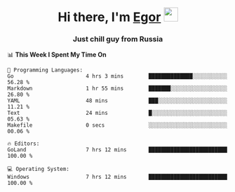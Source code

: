 
<h1 align="center">Hi there, I'm <a href="https://daniilshat.ru/" target="_blank">Egor</a> 
<img src="https://github.com/blackcater/blackcater/raw/main/images/Hi.gif" height="32"/></h1>
<h3 align="center">Just chill guy from Russia</h3>

<!--START_SECTION:waka-->
📊 **This Week I Spent My Time On** 

```text
💬 Programming Languages: 
Go                       4 hrs 3 mins        ██████████████░░░░░░░░░░░   56.28 % 
Markdown                 1 hr 55 mins        ███████░░░░░░░░░░░░░░░░░░   26.80 % 
YAML                     48 mins             ███░░░░░░░░░░░░░░░░░░░░░░   11.21 % 
Text                     24 mins             █░░░░░░░░░░░░░░░░░░░░░░░░   05.63 % 
Makefile                 0 secs              ░░░░░░░░░░░░░░░░░░░░░░░░░   00.06 % 

🔥 Editors: 
GoLand                   7 hrs 12 mins       █████████████████████████   100.00 % 

💻 Operating System: 
Windows                  7 hrs 12 mins       █████████████████████████   100.00 % 
```


<!--END_SECTION:waka-->
